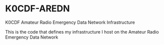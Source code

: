 # K0CDF-AREDN

K0CDF Amateur Radio Emergency Data Network Infrastructure

This is the code that defines my infrastructure I host on the Amateur Radio Emergency Data Network
